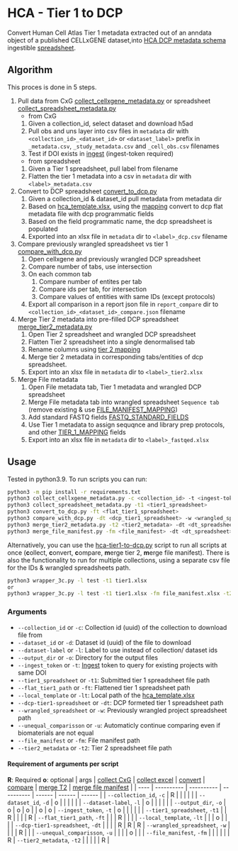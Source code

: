 # HCA - Tier 1 to DCP
Convert Human Cell Atlas Tier 1 metadata extracted out of an anndata object of a published CELLxGENE dataset,into [HCA DCP metadata schema](https://github.com/HumanCellAtlas/metadata-schema/tree/master/json_schema) ingestible [spreadsheet](https://github.com/ebi-ait/geo_to_hca/tree/master/template).

## Algorithm
This proces is done in 5 steps.
1. Pull data from CxG [collect_cellxgene_metadata.py](collect_cellxgene_metadata.py) or spreadsheet [collect_spreadsheet_metadata.py](collect_spreadsheet_metadata.py)
    - from CxG
    1. Given a collection_id, select dataset and download h5ad
    1. Pull obs and uns layer into csv files in `metadata` dir with `<collection_id>_<dataset_id>` or `<dataset_label>` prefix in `_metadata.csv`, `_study_metadata.csv` and `_cell_obs.csv` filenames
    1. Test if DOI exists in [ingest](https://contribute.data.humancellatlas.org/) (ingest-token required)
    - from spreadsheet
    1. Given a Tier 1 spreadsheet, pull label from filename
    1. Flatten the tier 1 metadata into a csv in `metadata` dir with `<label>_metadata.csv`
1. Convert to DCP spreadsheet [convert_to_dcp.py](convert_to_dcp.py)
    1. Given a collection_id & dataset_id pull metadata from metadata dir
    1. Based on [hca_template.xlsx](https://github.com/ebi-ait/geo_to_hca/raw/master/template/hca_template.xlsx), using the [mapping](helper_files/tier1_mapping.py) convert to dcp flat metadata file with dcp programmatic fields
    1. Based on the field programmatic name, the dcp spreadsheet is populated
    1. Exported into an xlsx file in `metadata` dir to `<label>_dcp.csv` filename
1. Compare previously wrangled spreadsheet vs tier 1 [compare_with_dcp.py](compare_with_dcp.py)
    1. Open cellxgene and previously wrangled DCP spreadsheet
    1. Compare number of tabs, use intersection
    1. On each common tab 
        1. Compare number of entites per tab
        1. Compare ids per tab, for intersection
        1. Compare values of entities with same IDs (except protocols)
    1. Export all comparison in a report json file in `report_compare` dir to `<collection_id>_<dataset_id>_compare.json` filename
1. Merge Tier 2 metadata into pre-filled DCP spreadsheet [merge_tier2_metadata.py](merge_tier2_metadata.py)
    1. Open Tier 2 spreadsheet and wrangled DCP spreadsheet
    1. Flatten Tier 2 spreadsheet into a single denormalised tab
    1. Rename columns using [tier 2 mapping](helper_files/tier2_mapping.py)
    1. Merge tier 2 metadata in corresponding tabs/entities of dcp spreadsheet.
    1. Export into an xlsx file in `metadata` dir to `<label>_tier2.xlsx`
1. Merge File metadata
    1. Open File metadata tab, Tier 1 metadata and wrangled DCP spreadsheet
    1. Merge File metadata tab into wrangled spreadsheet `Sequence tab` (remove existing & use [FILE_MANIFEST_MAPPING](helper_files/file_mapping.py))
    1. Add standard FASTQ fields [FASTQ_STANDARD_FIELDS](helper_files/file_mapping.py)
    1. Use Tier 1 metadata to assign sequqnce and library prep protocols, and other [TIER_1_MAPPING](helper_files/file_mapping.py) fields
    1. Export into an xlsx file in `metadata` dir to `<label>_fastqed.xlsx`


## Usage
Tested in python3.9. To run scripts you can run:
```bash
python3 -m pip install -r requirements.txt
python3 collect_cellxgene_metadata.py -c <collection_id> -t <ingest-token>
python3 collect_spreadsheet_metadata.py -t1 <tier1_spreadsheet>
python3 convert_to_dcp.py -ft <flat_tier1_spreadsheet>
python3 compare_with_dcp.py -dt <dcp_tier1_spreadsheet> -w <wrangled_spreadsheet>
python3 merge_tier2_metadata.py -t2 <tier2_metadata> -dt <dt_spreadsheet>
python3 merge_file_manifest.py -fm <file_manifest> -dt <dt_spreadsheet> -t1 <tier1_spreadsheet>
```

Alternatively, you can use the [hca-tier1-to-dcp.py](hca-tier1-to-dcp.py) script to run all scripts at once (**c**ollect, **c**onvert, **c**ompare, **m**erge tier 2, **m**erge file manifest). There is also the functionality to run for multiple collections, using a separate csv file for the IDs & wrangled spreadsheets path.
```bash
python3 wrapper_3c.py -l test -t1 tier1.xlsx
or
python3 wrapper_3c.py -l test -t1 tier1.xlsx -fm file_manifest.xlsx -t2 tier2.xlsx -w pre-wrangled.xlsx
```

### Arguments
- `--collection_id` or `-c`: Collection id (uuid) of the collection to download file from
- `--dataset_id` or `-d`: Dataset id (uuid) of the file to download
- `--dataset-label` or `-l`: Label to use instead of collection/ dataset ids
- `--output_dir` or `-o`: Directory for the output files
- `--ingest_token` or `-t`: [Ingest](https://contribute.data.humancellatlas.org/) token to query for existing projects with same DOI
- `--tier1_spreadsheet` or `-t1`: Submitted tier 1 spreadsheet file path
- `--flat_tier1_path` or `-ft`: Flattened tier 1 spreadsheet path
- `--local_template` or `-lt`: Local path of the [hca_template.xlsx](https://github.com/ebi-ait/geo_to_hca/raw/master/template/hca_template.xlsx)
- `--dcp-tier1-spreadsheet` or `-dt`: DCP formeted tier 1 spreadsheet path
- `--wrangled_spreadsheet` or `-w`: Previously wrangled project spreadsheet path
- `--unequal_comparisson` or `-u`: Automaticly continue comparing even if biomaterials are not equal
- `--file_manifest` or `-fm`: File manifest path
- `--tier2_metadata` or `-t2`: Tier 2 spreadsheet file path

#### Requirement of arguments per script
**R**: Required
**o**: optional
| args | [collect CxG](collect_cellxgene_metadata.py) | [collect excel](collect_cellxgene_metadata.py) | [convert](convert_to_dcp.py) | [compare](compare_with_dcp.py) | [merge T2](merge_tier2_metadata.py) | [merge file manifest](merge_file_manifest.py) |
| ---- | ---------- | ---------- | ---------- | ------ | ------ | ------ | 
| `--collection_id`, `-c` | R |  |  |  |  | 
| `--dataset_id`, `-d` | o |  |  |  |  | 
| `--dataset-label`, `-l` | o |  |  |  |  | 
| `--output_dir`, `-o` | o | o | o |  | o | o
| `--ingest_token`, `-t` | o |  |  |  |  | 
| `--tier1_spreadsheet`, `-t1` |  | R |  |  |  | R
| `--flat_tier1_path`, `-ft` |  |  | R |  |  | 
| `--local_template`, `-lt` |  |  | o |  |  | 
| `--dcp-tier1-spreadsheet`, `-dt` |  |  |  | R | R | R
| `--wrangled_spreadsheet`, `-w` |  |  |  | R |  | 
| `--unequal_comparisson`, `-u` |  |  |  | o |  | 
| `--file_manifest`, `-fm` |  |  |  |  |  | R
| `--tier2_metadata`, `-t2` |  |  |  |  | R | 